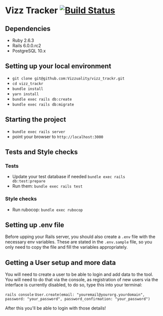 # Vizz Tracker [![Build Status](https://travis-ci.org/Vizzuality/vizz_trackr.svg?branch=master)](https://travis-ci.org/Vizzuality/vizz_trackr)

## Dependencies

- Ruby 2.6.3
- Rails 6.0.0.rc2
- PostgreSQL 10.x

## Setting up your local environment

- `git clone git@github.com:Vizzuality/vizz_trackr.git`
- `cd vizz_trackr`
- `bundle install`
- `yarn install`
- `bundle exec rails db:create`
- `bundle exec rails db:migrate`

## Starting the project

- `bundle exec rails server`
- point your browser to `http://localhost:3000`

## Tests and Style checks

### Tests

- Update your test database if needed `bundle exec rails db:test:prepare`
- Run them: `bundle exec rails test`

### Style checks

- Run rubocop: `bundle exec rubocop`

## Setting up .env file

Before upping your Rails server, you should also create a `.env` file with the necessary env variables. These are stated in the `.env.sample` file, so you only need to copy the file and fill the variables appropriately.

## Getting a User setup and more data

You will need to create a user to be able to login and add data to the tool.
You will need to do that via the console, as registration of new users via the interface
is currently disabled, to do so, type this into your terminal:

`rails console`
`User.create(email: "youremail@yourorg.yourdomain", password: "your_password", password_confirmation: "your_password")`

After this you'll be able to login with those details!

